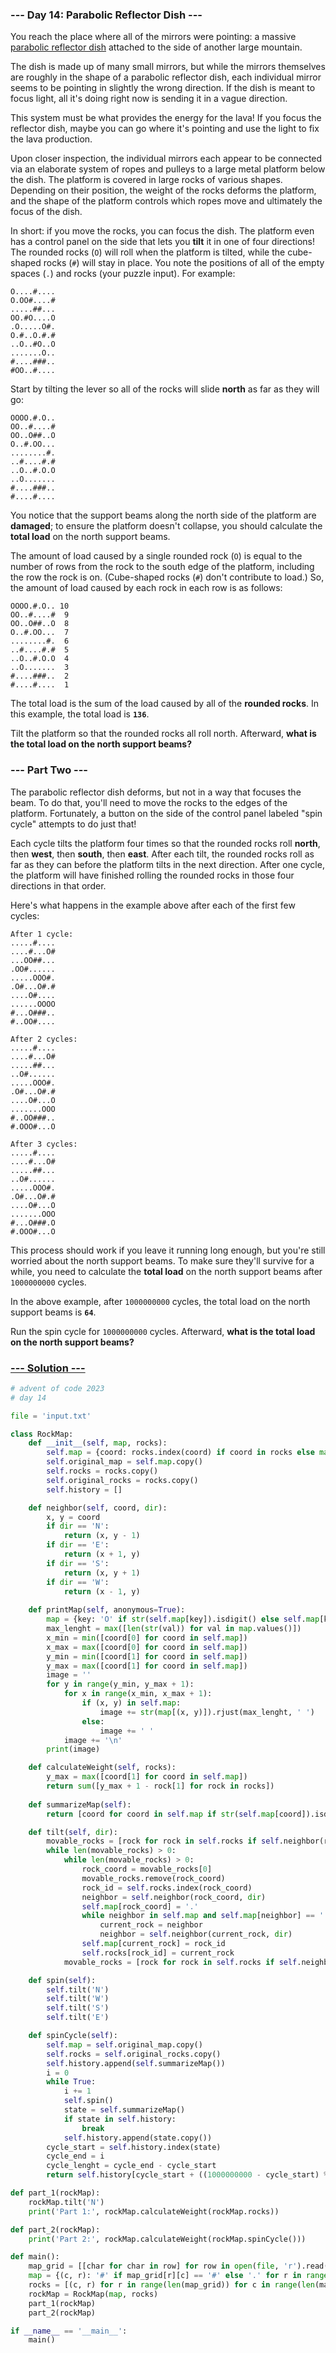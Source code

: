 ### --- Day 14: Parabolic Reflector Dish ---

You reach the place where all of the mirrors were pointing: a massive [parabolic reflector dish](https://en.wikipedia.org/wiki/Parabolic_reflector) attached to the side of another large mountain.

The dish is made up of many small mirrors, but while the mirrors themselves are roughly in the shape of a parabolic reflector dish, each individual mirror seems to be pointing in slightly the wrong direction. If the dish is meant to focus light, all it's doing right now is sending it in a vague direction.

This system must be what provides the energy for the lava! If you focus the reflector dish, maybe you can go where it's pointing and use the light to fix the lava production.

Upon closer inspection, the individual mirrors each appear to be connected via an elaborate system of ropes and pulleys to a large metal platform below the dish. The platform is covered in large rocks of various shapes. Depending on their position, the weight of the rocks deforms the platform, and the shape of the platform controls which ropes move and ultimately the focus of the dish.

In short: if you move the rocks, you can focus the dish. The platform even has a control panel on the side that lets you **tilt** it in one of four directions! The rounded rocks (`O`) will roll when the platform is tilted, while the cube-shaped rocks (`#`) will stay in place. You note the positions of all of the empty spaces (`.`) and rocks (your puzzle input). For example:

```
O....#....
O.OO#....#
.....##...
OO.#O....O
.O.....O#.
O.#..O.#.#
..O..#O..O
.......O..
#....###..
#OO..#....
```

Start by tilting the lever so all of the rocks will slide **north** as far as they will go:

```
OOOO.#.O..
OO..#....#
OO..O##..O
O..#.OO...
........#.
..#....#.#
..O..#.O.O
..O.......
#....###..
#....#....
```

You notice that the support beams along the north side of the platform are **damaged**; to ensure the platform doesn't collapse, you should calculate the **total load** on the north support beams.

The amount of load caused by a single rounded rock (`O`) is equal to the number of rows from the rock to the south edge of the platform, including the row the rock is on. (Cube-shaped rocks (`#`) don't contribute to load.) So, the amount of load caused by each rock in each row is as follows:

```
OOOO.#.O.. 10
OO..#....#  9
OO..O##..O  8
O..#.OO...  7
........#.  6
..#....#.#  5
..O..#.O.O  4
..O.......  3
#....###..  2
#....#....  1
```

The total load is the sum of the load caused by all of the **rounded rocks**. In this example, the total load is **`136`**.

Tilt the platform so that the rounded rocks all roll north. Afterward, **what is the total load on the north support beams?**

### --- Part Two ---

The parabolic reflector dish deforms, but not in a way that focuses the beam. To do that, you'll need to move the rocks to the edges of the platform. Fortunately, a button on the side of the control panel labeled "spin cycle" attempts to do just that!

Each cycle tilts the platform four times so that the rounded rocks roll **north**, then **west**, then **south**, then **east**. After each tilt, the rounded rocks roll as far as they can before the platform tilts in the next direction. After one cycle, the platform will have finished rolling the rounded rocks in those four directions in that order.

Here's what happens in the example above after each of the first few cycles:

```
After 1 cycle:
.....#....
....#...O#
...OO##...
.OO#......
.....OOO#.
.O#...O#.#
....O#....
......OOOO
#...O###..
#..OO#....

After 2 cycles:
.....#....
....#...O#
.....##...
..O#......
.....OOO#.
.O#...O#.#
....O#...O
.......OOO
#..OO###..
#.OOO#...O

After 3 cycles:
.....#....
....#...O#
.....##...
..O#......
.....OOO#.
.O#...O#.#
....O#...O
.......OOO
#...O###.O
#.OOO#...O
```

This process should work if you leave it running long enough, but you're still worried about the north support beams. To make sure they'll survive for a while, you need to calculate the **total load** on the north support beams after `1000000000` cycles.

In the above example, after `1000000000` cycles, the total load on the north support beams is **`64`**.

Run the spin cycle for `1000000000` cycles. Afterward, **what is the total load on the north support beams?**

### [--- Solution ---](day-14.py)

```Python
# advent of code 2023
# day 14

file = 'input.txt'

class RockMap:
    def __init__(self, map, rocks):
        self.map = {coord: rocks.index(coord) if coord in rocks else map[coord] for coord in map}
        self.original_map = self.map.copy()
        self.rocks = rocks.copy()
        self.original_rocks = rocks.copy()
        self.history = []

    def neighbor(self, coord, dir):
        x, y = coord
        if dir == 'N':
            return (x, y - 1)
        if dir == 'E':
            return (x + 1, y)
        if dir == 'S':
            return (x, y + 1)
        if dir == 'W':
            return (x - 1, y)
        
    def printMap(self, anonymous=True):
        map = {key: 'O' if str(self.map[key]).isdigit() else self.map[key] for key in self.map} if anonymous else self.map
        max_lenght = max([len(str(val)) for val in map.values()])
        x_min = min([coord[0] for coord in self.map])
        x_max = max([coord[0] for coord in self.map])
        y_min = min([coord[1] for coord in self.map])
        y_max = max([coord[1] for coord in self.map])
        image = ''
        for y in range(y_min, y_max + 1):
            for x in range(x_min, x_max + 1):
                if (x, y) in self.map:
                    image += str(map[(x, y)]).rjust(max_lenght, ' ')
                else:
                    image += ' '
            image += '\n'
        print(image)

    def calculateWeight(self, rocks):
        y_max = max([coord[1] for coord in self.map])
        return sum([y_max + 1 - rock[1] for rock in rocks])
    
    def summarizeMap(self):
        return [coord for coord in self.map if str(self.map[coord]).isdigit()]

    def tilt(self, dir):
        movable_rocks = [rock for rock in self.rocks if self.neighbor(rock, dir) in self.map and self.map[self.neighbor(rock, dir)] == '.']
        while len(movable_rocks) > 0:
            while len(movable_rocks) > 0:
                rock_coord = movable_rocks[0]
                movable_rocks.remove(rock_coord)
                rock_id = self.rocks.index(rock_coord)
                neighbor = self.neighbor(rock_coord, dir)
                self.map[rock_coord] = '.'
                while neighbor in self.map and self.map[neighbor] == '.':
                    current_rock = neighbor
                    neighbor = self.neighbor(current_rock, dir)
                self.map[current_rock] = rock_id
                self.rocks[rock_id] = current_rock
            movable_rocks = [rock for rock in self.rocks if self.neighbor(rock, dir) in self.map and self.map[self.neighbor(rock, dir)] == '.']

    def spin(self):
        self.tilt('N')
        self.tilt('W')
        self.tilt('S')
        self.tilt('E')

    def spinCycle(self):
        self.map = self.original_map.copy()
        self.rocks = self.original_rocks.copy()
        self.history.append(self.summarizeMap())
        i = 0
        while True:
            i += 1
            self.spin()
            state = self.summarizeMap()
            if state in self.history:
                break
            self.history.append(state.copy())
        cycle_start = self.history.index(state)
        cycle_end = i
        cycle_lenght = cycle_end - cycle_start
        return self.history[cycle_start + ((1000000000 - cycle_start) % cycle_lenght)]

def part_1(rockMap):
    rockMap.tilt('N')
    print('Part 1:', rockMap.calculateWeight(rockMap.rocks))

def part_2(rockMap):
    print('Part 2:', rockMap.calculateWeight(rockMap.spinCycle()))

def main():
    map_grid = [[char for char in row] for row in open(file, 'r').read().splitlines()]
    map = {(c, r): '#' if map_grid[r][c] == '#' else '.' for r in range(len(map_grid)) for c in range(len(map_grid[r]))}
    rocks = [(c, r) for r in range(len(map_grid)) for c in range(len(map_grid[r])) if map_grid[r][c] == 'O']
    rockMap = RockMap(map, rocks)
    part_1(rockMap)
    part_2(rockMap)

if __name__ == '__main__':
    main()
```